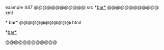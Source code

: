 example 447
@@@@@@@@@@@@ src
*[bar*](/url)
@@@@@@@@@@@@ xml
<?xml version="1.0" encoding="UTF-8"?>
<!DOCTYPE document SYSTEM "CommonMark.dtd">
<document xmlns="http://commonmark.org/xml/1.0">
  <paragraph>
    <text>*</text>
    <link destination="/url" title="">
      <text>bar*</text>
    </link>
  </paragraph>
</document>
@@@@@@@@@@@@ html
<p>*<a href="/url">bar*</a></p>
@@@@@@@@@@@@
